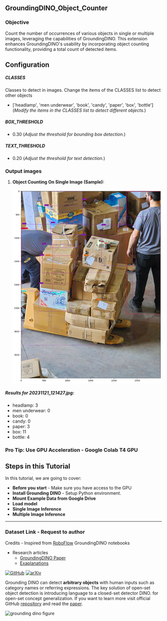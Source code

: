 ## GroundingDINO_Object_Counter

### Objective
Count the number of occurrences of various objects in single or multiple images, leveraging the capabilities of GroundingDINO. This extension enhances GroundingDINO's usability by incorporating object counting functionality, providing a total count of detected items.

## Configuration
##### CLASSES 
Classes to detect in images. Change the items of the CLASSES list to detect other objects  
- ['headlamp', 'men underwear', 'book', 'candy', 'paper', 'box', 'bottle']
  (*Modify the items in the CLASSES list to detect different objects.*)

##### BOX_THRESHOLD
- 0.30
  (*Adjust the threshold for bounding box detection.*)

##### TEXT_THRESHOLD
- 0.20
  (*Adjust the threshold for text detection.*)


### Output images

1. **Object Counting On Single Image (Sample):**
   <p align="center">
   <img src="Output_images/Output_1.png" width=750></p>
  
##### Results for 20231121_121427.jpg: 
- headlamp: 3
- men underwear: 0
- book: 0
- candy: 0
- paper: 3
- box: 11
- bottle: 4

### Pro Tip: Use GPU Acceleration - Google Colab T4 GPU

## Steps in this Tutorial

In this tutorial, we are going to cover:

- **Before you start** - Make sure you have access to the GPU
- **Install Grounding DINO** - Setup Python environment.
- **Mount Example Data from Google Drive**
- **Load model**
- **Single Image Inference**
- **Multiple Image Inference**
---
### Dataset Link - Request to author
Credits - Inspired from [RoboFlow](https://github.com/roboflow/notebooks/tree/main/notebooks) GroundingDINO notebooks
- Research articles
   * [GroundingDINO Paper](https://arxiv.org/abs/2303.05499)
   * [Exaplanations](https://www.ikomia.ai/blog/grounding-dino-zero-shot-detection-explained)

[![GitHub](https://badges.aleen42.com/src/github.svg)](https://github.com/IDEA-Research/GroundingDINO) [![arXiv](https://img.shields.io/badge/arXiv-2303.05499-b31b1b.svg)](https://arxiv.org/abs/2303.05499)

Grounding DINO can detect **arbitrary objects** with human inputs such as category names or referring expressions. The key solution of open-set object detection is introducing language to a closed-set detector DINO. for open-set concept generalization. If you want to learn more visit official GitHub [repository](https://github.com/IDEA-Research/GroundingDINO) and read the [paper](https://arxiv.org/abs/2303.05499).

![grounding dino figure](https://media.roboflow.com/notebooks/examples/grounding-dino-figure.png)

